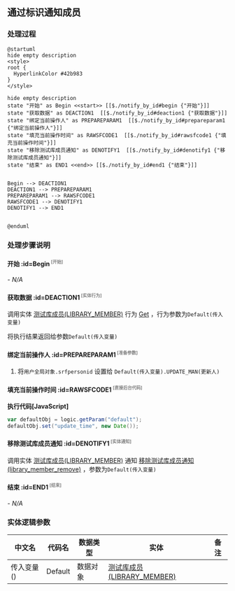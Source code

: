 ## 通过标识通知成员 <!-- {docsify-ignore-all} -->

   

### 处理过程

```plantuml
@startuml
hide empty description
<style>
root {
  HyperlinkColor #42b983
}
</style>

hide empty description
state "开始" as Begin <<start>> [[$./notify_by_id#begin {"开始"}]]
state "获取数据" as DEACTION1  [[$./notify_by_id#deaction1 {"获取数据"}]]
state "绑定当前操作人" as PREPAREPARAM1  [[$./notify_by_id#prepareparam1 {"绑定当前操作人"}]]
state "填充当前操作时间" as RAWSFCODE1  [[$./notify_by_id#rawsfcode1 {"填充当前操作时间"}]]
state "移除测试库成员通知" as DENOTIFY1  [[$./notify_by_id#denotify1 {"移除测试库成员通知"}]]
state "结束" as END1 <<end>> [[$./notify_by_id#end1 {"结束"}]]


Begin --> DEACTION1
DEACTION1 --> PREPAREPARAM1
PREPAREPARAM1 --> RAWSFCODE1
RAWSFCODE1 --> DENOTIFY1
DENOTIFY1 --> END1


@enduml
```


### 处理步骤说明

#### 开始 :id=Begin<sup class="footnote-symbol"> <font color=gray size=1>[开始]</font></sup>



*- N/A*
#### 获取数据 :id=DEACTION1<sup class="footnote-symbol"> <font color=gray size=1>[实体行为]</font></sup>



调用实体 [测试库成员(LIBRARY_MEMBER)](module/TestMgmt/Library_member.md) 行为 [Get](module/TestMgmt/Library_member#行为) ，行为参数为`Default(传入变量)`

将执行结果返回给参数`Default(传入变量)`

#### 绑定当前操作人 :id=PREPAREPARAM1<sup class="footnote-symbol"> <font color=gray size=1>[准备参数]</font></sup>



1. 将`用户全局对象.srfpersonid` 设置给  `Default(传入变量).UPDATE_MAN(更新人)`

#### 填充当前操作时间 :id=RAWSFCODE1<sup class="footnote-symbol"> <font color=gray size=1>[直接后台代码]</font></sup>



<p class="panel-title"><b>执行代码[JavaScript]</b></p>

```groovy
var defaultObj = logic.getParam("default");
defaultObj.set("update_time", new Date());
```

#### 移除测试库成员通知 :id=DENOTIFY1<sup class="footnote-symbol"> <font color=gray size=1>[实体通知]</font></sup>



调用实体 [测试库成员(LIBRARY_MEMBER)](module/TestMgmt/Library_member.md) 通知 [移除测试库成员通知(library_member_remove)](module/TestMgmt/Library_member/notify/library_member_remove) ，参数为`Default(传入变量)`
#### 结束 :id=END1<sup class="footnote-symbol"> <font color=gray size=1>[结束]</font></sup>



*- N/A*



### 实体逻辑参数

|    中文名   |    代码名    |  数据类型    |  实体   |备注 |
| --------| --------| -------- | -------- | --------   |
|传入变量(<i class="fa fa-check"/></i>)|Default|数据对象|[测试库成员(LIBRARY_MEMBER)](module/TestMgmt/Library_member.md)||

